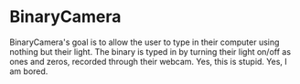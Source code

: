 # BinaryCamera

BinaryCamera's goal is to allow the user to type in their computer using nothing but their light. The binary is typed in by turning their light on/off as ones and zeros, recorded through their webcam. Yes, this is stupid. Yes, I am bored.
